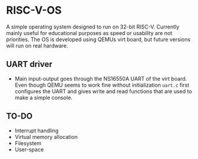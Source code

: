 # RISC-V-OS

A simple operating system designed to run on 32-bit RISC-V. 
Currently mainly useful for educational purposes as speed or usability
are not priorities. The OS is developed using QEMUs virt board, but future
versions will run on real hardware.


## UART driver
- Main input-output goes through the NS16550A UART of the virt board.
  Even though QEMU seems to work fine without initialization ```uart.c``` first 
  configures the UART and gives write and read functions that are used to make
  a simple console.




## TO-DO
- Interrupt handling
- Virtual memory allocation
- Filesystem
- User-space
